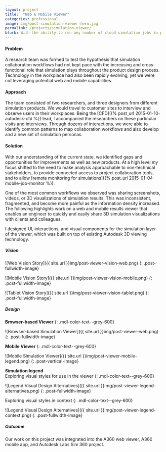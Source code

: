 ```yaml
---
layout: project
title:  "Web & Mobile Viewer"
categories: professional
image: img/post-simulation-viewer-hero.jpg
permalink: /projects/simulation-viewer/
blurb: With the ability to run any number of cloud simulation jobs in parallel, and with each taking up to hours to solve, it is desirable to monitor them on the go. The Simulation Job Monitor provides a way to check progress and status.
---
```

#### Problem

A research team was formed to test the hypothesis that simulation collaboration workflows had not kept pace with the increasing and cross-functional role that simulation plays throughout the product design process. Technology in the workplace had also been rapidly evolving, yet we were not leveraging potential web and mobile capabilities. 

#### Approach

The team consisted of two researchers, and three designers from different simulation products. We would travel to customer sites to interview and observe users in their workplaces. Being the [CFD]({% post_url 2015-01-10-autodesk-cfd %}) lead, I accompanied the researchers on these particular visits and interviews. Through dozens of interactions, we were able to identify common patterns to map collaboration workflows and also develop and a new set of simulation personas. 

#### Solution

With our understanding of the current state, we identified gaps and opportunities for improvements as well as new products. At a high level my focus shifted to the need to make analysis approachable to non-technical stakeholders, to provide connected access to project collaboration tools, and to allow [remote monitoring for simulations]({% post_url 2015-01-04-mobile-job-monitor %}). 

One of the most common workflows we observed was sharing screenshots, videos, or 3D visualizations of simulation results. This was inconsistent, fragmented, and become more painful as the information density increased. The following highlights work on a web and mobile results viewer that enables an engineer to quickly and easily share 3D simulation visualizations with clients and colleagues. 

I designed UI, interactions, and visual components for the simulation layer of the viewer, which was built on top of existing Autodesk 3D viewing technology. 

##### Vision

![Web Vision Story]({{ site.url }}img/post-viewer-vision-web.png)
{: .post-fullwidth-image}

![Mobile Vision Story]({{ site.url }}img/post-viewer-vision-mobile.png)
{: .post-fullwidth-image}

![Tablet Vision Story]({{ site.url }}img/post-viewer-vision-tablet.png)
{: .post-fullwidth-image}

##### Design

**Browser-based Viewer** 
{: .mdl-color-text--grey-600}

![Browser-based Simulation Viewer]({{ site.url }}img/post-viewer-web.png)
{: .post-fullwidth-image}

**Mobile Viewer** 
{: .mdl-color-text--grey-600}

![Mobile Simulation Viewer]({{ site.url }}img/post-viewer-mobile-legend.png)
{: .post-vertical-image}

**Simulation legend** 
<br>
Exploring visual styles for use in the viewer
{: .mdl-color-text--grey-600}

![Legend Visual Design Alternatives]({{ site.url }}img/post-viewer-legend-alternatives.png)
{: .post-fullwidth-image}

Exploring visual styles in context
{: .mdl-color-text--grey-600}

![Legend Visual Design Alternatives]({{ site.url }}img/post-viewer-legend-context.png)
{: .post-fullwidth-image}

##### Outcome

Our work on this project was integrated into the A360 web viewer, A360 mobile app, and Autodesk Labs Sim 360 project.
